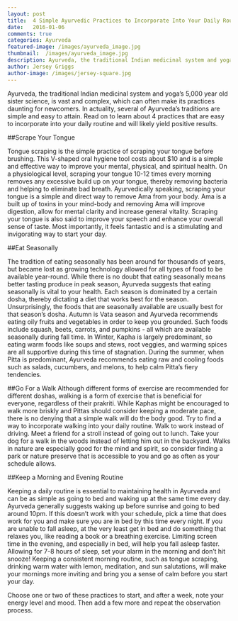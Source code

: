 ```yaml
---
layout: post
title:  4 Simple Ayurvedic Practices to Incorporate Into Your Daily Routine
date:   2016-01-06
comments: true
categories: Ayurveda
featured-image: /images/ayurveda_image.jpg
thumbnail:  /images/ayurveda_image.jpg
description: Ayurveda, the traditional Indian medicinal system and yoga’s 5,000 year old sister science, is vast and complex, which can often make its practices daunting for newcomers. In actuality, several of Ayurveda’s traditions are simple and easy to attain. Read on to learn about 4 practices that are easy to incorporate into your daily routine and will likely yield positive results.
author: Jersey Griggs
author-image: /images/jersey-square.jpg
---
```

Ayurveda, the traditional Indian medicinal system and yoga’s 5,000 year old sister science, is vast and complex, which can often make its practices daunting for newcomers. In actuality, several of Ayurveda’s traditions are simple and easy to attain. Read on to learn about 4 practices that are easy to incorporate into your daily routine and will likely yield positive results.

##Scrape Your Tongue

Tongue scraping is the simple practice of scraping your tongue before brushing. This V-shaped oral hygiene tool costs about $10 and is a simple and effective way to improve your mental, physical, and spiritual health. On a physiological level, scraping your tongue 10-12 times every morning removes any excessive build up on your tongue, thereby removing bacteria and helping to eliminate bad breath. Ayurvedically speaking, scraping your tongue is a simple and direct way to remove Ama from your body. Ama is a built up of toxins in your mind-body and removing Ama will improve digestion, allow for mental clarity and increase general vitality. Scraping your tongue is also said to improve your speech and enhance your overall sense of taste. Most importantly, it feels fantastic and is a stimulating and invigorating way to start your day.

##Eat Seasonally

The tradition of eating seasonally has been around for thousands of years, but became lost as growing technology allowed for all types of food to be available year-round. While there is no doubt that eating seasonally means better tasting produce in peak season, Ayurveda suggests that eating seasonally is vital to your health. Each season is dominated by a certain dosha, thereby dictating a diet that works best for the season. Unsurprisingly, the foods that are seasonally available are usually best for that season’s dosha. Autumn is Vata season and Ayurveda recommends eating oily fruits and vegetables in order to keep you grounded. Such foods include squash, beets, carrots, and pumpkins - all which are available seasonally during fall time. In Winter, Kapha is largely predominant, so eating warm foods like soups and stews, root veggies, and warming spices are all supportive during this time of stagnation. During the summer, when Pitta is predominant, Ayurveda recommends eating raw and cooling foods such as salads, cucumbers, and melons, to help calm Pitta’s fiery tendencies.

##Go For a Walk
Although different forms of exercise are recommended for different doshas, walking is a form of exercise that is beneficial for everyone, regardless of their prakriti. While Kaphas might be encouraged to walk more briskly and Pittas should consider keeping a moderate pace, there is no denying that a simple walk will do the body good. Try to find a way to incorporate walking into your daily routine. Walk to work instead of driving. Meet a friend for a stroll instead of going out to lunch. Take your dog for a walk in the woods instead of letting him out in the backyard. Walks in nature are especially good for the mind and spirit, so consider finding a park or nature preserve that is accessible to you and go as often as your schedule allows.


##Keep a Morning and Evening Routine

Keeping a daily routine is essential to maintaining health in Ayurveda and can be as simple as going to bed and waking up at the same time every day. Ayurveda generally suggests waking up before sunrise and going to bed around 10pm. If this doesn’t work with your schedule, pick a time that does work for you and make sure you are in bed by this time every night. If you are unable to fall asleep, at the very least get in bed and do something that relaxes you, like reading a book or a breathing exercise. Limiting screen time in the evening, and especially in bed, will help you fall asleep faster. Allowing for 7-8 hours of sleep, set your alarm in the morning and don’t hit snooze! Keeping a consistent morning routine, such as tongue scraping, drinking warm water with lemon, meditation, and sun salutations, will make your mornings more inviting and bring you a sense of calm before you start your day. 

Choose one or two of these practices to start, and after a week, note your energy level and mood. Then add a few more and repeat the observation process. 